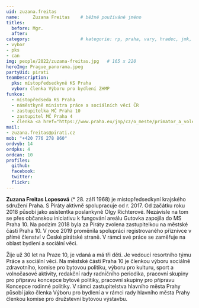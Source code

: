 ```yaml
---
uid: zuzana.freitas
name:     Zuzana Freitas  	# běžně používáné jméno
titles:
  before: Mgr.
  after:
category:                 	# kategorie: rp, praha, vary, hradec, jmk, senat
- vybor
- pks
- can
img: people/2022/zuzana-freitas.jpg   # 165 x 220
heroImg: Prague_panorama.jpeg
partyUid: pirati
teamDescription:
  pks: místopředsedkyně KS Praha
  vybor: členka Výboru pro bydlení ZHMP
funkce:
  - místopředseda KS Praha
  - náměstkyně ministra práce a sociálních věcí ČR
  - zastupitelka MČ Praha 10
  - zastupitel MČ Praha 4
  - členka <a href="https://www.praha.eu/jnp/cz/o_meste/primator_a_volene_organy/zastupitelstvo/vybory_zastupitelstva/index.html?committeeId=33574">Výboru pro bydlení ZHMP</a>
mail:
- zuzana.freitas@pirati.cz
mob: "+420 776 278 860"
ordvyb: 14
ordpks: 4
ordcan: 10
profiles:
  github:       
  facebook:    
  twitter: 		  
  flickr:		  
---
```


**Zuzana Freitas Lopesová** (* 28. září 1968) je místopředsedkyní krajského sdružení Praha. S Piráty aktivně spolupracuje od r. 2017. Od začátku roku 2018 působí jako asistentka poslankyně Olgy Richterové. Nezávisle na tom se přes občanskou iniciativu k fungování areálu Gutovka zapojila do MS Praha 10. Na podzim 2018 byla za Piráty zvolena zastupitelkou na městské části Praha 10. V roce 2019 proměnila spolupráci registrovaného příznivce v přímé členství v České pirátské straně. V rámci své práce se zaměřuje na oblast bydlení a sociální věci.

Žije už 30 let na Praze 10, je vdaná a má tři děti. Je vedoucí resortního týmu Práce a sociální věci. Na městské části Praha 10 je členkou výboru sociálně zdravotního, komise pro bytovou politiku, výboru pro kulturu, sport a volnočasové aktivity, redakční rady radničního periodika, pracovní skupiny pro přípravu koncepce bytové politiky, pracovní skupiny pro přípravu Koncepce rodinné politiky. V rámci zastupitelstva hlavního města Prahy působí jako členka Výboru pro bydlení a v rámci rady hlavního města Prahy členkou komise pro družstevní bytovou výstavbu.
